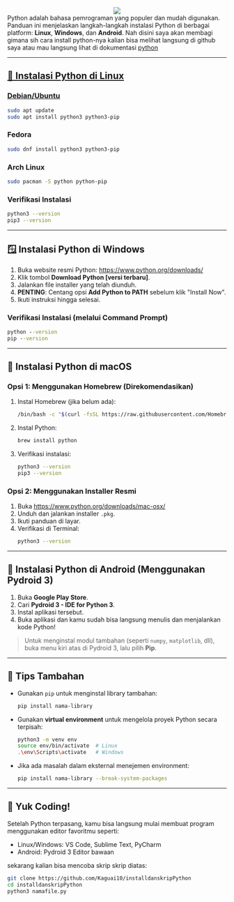 <div align="center">
   <img src="https://readme-typing-svg.herokuapp.com?size=27&color=4584b6&center=true&vCenter=true&width=600&lines=Panduan+Instalasi+Python🐍;DiLinux,+Windows,+MacOS,+dan+Android">
</div>
Python adalah bahasa pemrograman yang populer dan mudah digunakan. Panduan ini menjelaskan langkah-langkah instalasi Python di berbagai platform: <strong>Linux</strong>, <strong>Windows</strong>, dan <strong>Android</strong>. Nah disini saya akan membagi gimana sih cara install python-nya kalian bisa melihat langsung di github saya atau mau langsung lihat di dokumentasi <a href=https://www.python.org/downloads/>python

---

## 🐧 Instalasi Python di Linux

### Debian/Ubuntu
```bash
sudo apt update
sudo apt install python3 python3-pip
```

### Fedora
```bash
sudo dnf install python3 python3-pip
```

### Arch Linux
```bash
sudo pacman -S python python-pip
```

### Verifikasi Instalasi
```bash
python3 --version
pip3 --version
```

---

## 🪟 Instalasi Python di Windows

1. Buka website resmi Python: https://www.python.org/downloads/
2. Klik tombol **Download Python [versi terbaru]**.
3. Jalankan file installer yang telah diunduh.
4. **PENTING**: Centang opsi **Add Python to PATH** sebelum klik "Install Now".
5. Ikuti instruksi hingga selesai.

### Verifikasi Instalasi (melalui Command Prompt)
```cmd
python --version
pip --version
```

---

## 🍎 Instalasi Python di macOS

### Opsi 1: Menggunakan Homebrew (Direkomendasikan)

1. Instal Homebrew (jika belum ada):
   ```bash
   /bin/bash -c "$(curl -fsSL https://raw.githubusercontent.com/Homebrew/install/HEAD/install.sh)"
   ```

2. Instal Python:
   ```bash
   brew install python
   ```

3. Verifikasi instalasi:
   ```bash
   python3 --version
   pip3 --version
   ```

### Opsi 2: Menggunakan Installer Resmi

1. Buka https://www.python.org/downloads/mac-osx/
2. Unduh dan jalankan installer `.pkg`.
3. Ikuti panduan di layar.
4. Verifikasi di Terminal:
   ```bash
   python3 --version
   ```

---

## 📱 Instalasi Python di Android (Menggunakan Pydroid 3)

1. Buka **Google Play Store**.
2. Cari **Pydroid 3 - IDE for Python 3**.
3. Instal aplikasi tersebut.
4. Buka aplikasi dan kamu sudah bisa langsung menulis dan menjalankan kode Python!

> Untuk menginstal modul tambahan (seperti `numpy`, `matplotlib`, dll), buka menu kiri atas di Pydroid 3, lalu pilih **Pip**.

---

## 📌 Tips Tambahan

- Gunakan `pip` untuk menginstal library tambahan:
  ```bash
  pip install nama-library
  ```
- Gunakan **virtual environment** untuk mengelola proyek Python secara terpisah:
  ```bash
  python3 -m venv env
  source env/bin/activate  # Linux
  .\env\Scripts\activate   # Windows
  ```
- Jika ada masalah dalam eksternal menejemen environment:
  ```bash
  pip install nama-library --break-system-packages
  ```


---

## 🚀 Yuk Coding!

Setelah Python terpasang, kamu bisa langsung mulai membuat program menggunakan editor favoritmu seperti:
- Linux/Windows: VS Code, Sublime Text, PyCharm
- Android: Pydroid 3 Editor bawaan

sekarang kalian bisa mencoba skrip skrip diatas:
   ```bash
  git clone https://github.com/Kaguai10/installdanskripPython
  cd installdanskripPython
  python3 namafile.py
  ```
